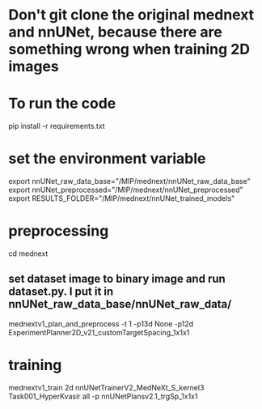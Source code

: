 # Don't git clone the original mednext and nnUNet, because there are something wrong when training 2D images

# To run the code
pip install -r requirements.txt

# set the environment variable
export nnUNet_raw_data_base="/MIP/mednext/nnUNet_raw_data_base"
export nnUNet_preprocessed="/MIP/mednext/nnUNet_preprocessed"
export RESULTS_FOLDER="/MIP/mednext/nnUNet_trained_models"
# preprocessing
cd mednext
## set dataset image to binary image and run dataset.py. I put it in  nnUNet_raw_data_base/nnUNet_raw_data/
mednextv1_plan_and_preprocess -t 1 -p13d None -p12d ExperimentPlanner2D_v21_customTargetSpacing_1x1x1

# training
mednextv1_train 2d nnUNetTrainerV2_MedNeXt_S_kernel3 Task001_HyperKvasir all -p nnUNetPlansv2.1_trgSp_1x1x1